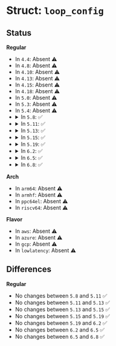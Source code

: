 # Struct: <code>loop_config</code>

## Status
<b>Regular</b>
<ul>
<li>
In <code>4.4</code>: Absent ⚠️
</li>
<li>
In <code>4.8</code>: Absent ⚠️
</li>
<li>
In <code>4.10</code>: Absent ⚠️
</li>
<li>
In <code>4.13</code>: Absent ⚠️
</li>
<li>
In <code>4.15</code>: Absent ⚠️
</li>
<li>
In <code>4.18</code>: Absent ⚠️
</li>
<li>
In <code>5.0</code>: Absent ⚠️
</li>
<li>
In <code>5.3</code>: Absent ⚠️
</li>
<li>
In <code>5.4</code>: Absent ⚠️
</li>
<li>
<details>
<summary>In <code>5.8</code>: ✅</summary>

```c
struct loop_config {
    __u32 fd;
    __u32 block_size;
    struct loop_info64 info;
    __u64 __reserved[8];
};
```
</details>
</li>
<li>
<details>
<summary>In <code>5.11</code>: ✅</summary>

```c
struct loop_config {
    __u32 fd;
    __u32 block_size;
    struct loop_info64 info;
    __u64 __reserved[8];
};
```
</details>
</li>
<li>
<details>
<summary>In <code>5.13</code>: ✅</summary>

```c
struct loop_config {
    __u32 fd;
    __u32 block_size;
    struct loop_info64 info;
    __u64 __reserved[8];
};
```
</details>
</li>
<li>
<details>
<summary>In <code>5.15</code>: ✅</summary>

```c
struct loop_config {
    __u32 fd;
    __u32 block_size;
    struct loop_info64 info;
    __u64 __reserved[8];
};
```
</details>
</li>
<li>
<details>
<summary>In <code>5.19</code>: ✅</summary>

```c
struct loop_config {
    __u32 fd;
    __u32 block_size;
    struct loop_info64 info;
    __u64 __reserved[8];
};
```
</details>
</li>
<li>
<details>
<summary>In <code>6.2</code>: ✅</summary>

```c
struct loop_config {
    __u32 fd;
    __u32 block_size;
    struct loop_info64 info;
    __u64 __reserved[8];
};
```
</details>
</li>
<li>
<details>
<summary>In <code>6.5</code>: ✅</summary>

```c
struct loop_config {
    __u32 fd;
    __u32 block_size;
    struct loop_info64 info;
    __u64 __reserved[8];
};
```
</details>
</li>
<li>
<details>
<summary>In <code>6.8</code>: ✅</summary>

```c
struct loop_config {
    __u32 fd;
    __u32 block_size;
    struct loop_info64 info;
    __u64 __reserved[8];
};
```
</details>
</li>
</ul>
<b>Arch</b>
<ul>
<li>
In <code>arm64</code>: Absent ⚠️
</li>
<li>
In <code>armhf</code>: Absent ⚠️
</li>
<li>
In <code>ppc64el</code>: Absent ⚠️
</li>
<li>
In <code>riscv64</code>: Absent ⚠️
</li>
</ul>
<b>Flavor</b>
<ul>
<li>
In <code>aws</code>: Absent ⚠️
</li>
<li>
In <code>azure</code>: Absent ⚠️
</li>
<li>
In <code>gcp</code>: Absent ⚠️
</li>
<li>
In <code>lowlatency</code>: Absent ⚠️
</li>
</ul>

## Differences
<b>Regular</b>
<ul>
<li>
No changes between <code>5.8</code> and <code>5.11</code> ✅
</li>
<li>
No changes between <code>5.11</code> and <code>5.13</code> ✅
</li>
<li>
No changes between <code>5.13</code> and <code>5.15</code> ✅
</li>
<li>
No changes between <code>5.15</code> and <code>5.19</code> ✅
</li>
<li>
No changes between <code>5.19</code> and <code>6.2</code> ✅
</li>
<li>
No changes between <code>6.2</code> and <code>6.5</code> ✅
</li>
<li>
No changes between <code>6.5</code> and <code>6.8</code> ✅
</li>
</ul>
